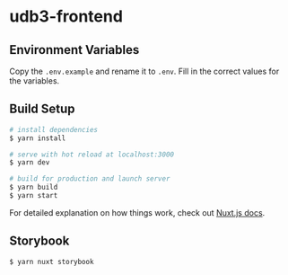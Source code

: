 # udb3-frontend

## Environment Variables

Copy the `.env.example` and rename it to `.env`.
Fill in the correct values for the variables.

## Build Setup

```bash
# install dependencies
$ yarn install

# serve with hot reload at localhost:3000
$ yarn dev

# build for production and launch server
$ yarn build
$ yarn start
```

For detailed explanation on how things work, check out [Nuxt.js docs](https://nuxtjs.org).

## Storybook

```bash
$ yarn nuxt storybook
```
